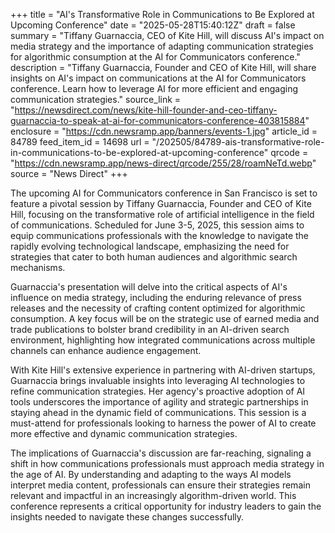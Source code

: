 +++
title = "AI's Transformative Role in Communications to Be Explored at Upcoming Conference"
date = "2025-05-28T15:40:12Z"
draft = false
summary = "Tiffany Guarnaccia, CEO of Kite Hill, will discuss AI's impact on media strategy and the importance of adapting communication strategies for algorithmic consumption at the AI for Communicators conference."
description = "Tiffany Guarnaccia, Founder and CEO of Kite Hill, will share insights on AI's impact on communications at the AI for Communicators conference. Learn how to leverage AI for more efficient and engaging communication strategies."
source_link = "https://newsdirect.com/news/kite-hill-founder-and-ceo-tiffany-guarnaccia-to-speak-at-ai-for-communicators-conference-403815884"
enclosure = "https://cdn.newsramp.app/banners/events-1.jpg"
article_id = 84789
feed_item_id = 14698
url = "/202505/84789-ais-transformative-role-in-communications-to-be-explored-at-upcoming-conference"
qrcode = "https://cdn.newsramp.app/news-direct/qrcode/255/28/roamNeTd.webp"
source = "News Direct"
+++

<p>The upcoming AI for Communicators conference in San Francisco is set to feature a pivotal session by Tiffany Guarnaccia, Founder and CEO of Kite Hill, focusing on the transformative role of artificial intelligence in the field of communications. Scheduled for June 3-5, 2025, this session aims to equip communications professionals with the knowledge to navigate the rapidly evolving technological landscape, emphasizing the need for strategies that cater to both human audiences and algorithmic search mechanisms.</p><p>Guarnaccia's presentation will delve into the critical aspects of AI's influence on media strategy, including the enduring relevance of press releases and the necessity of crafting content optimized for algorithmic consumption. A key focus will be on the strategic use of earned media and trade publications to bolster brand credibility in an AI-driven search environment, highlighting how integrated communications across multiple channels can enhance audience engagement.</p><p>With Kite Hill's extensive experience in partnering with AI-driven startups, Guarnaccia brings invaluable insights into leveraging AI technologies to refine communication strategies. Her agency's proactive adoption of AI tools underscores the importance of agility and strategic partnerships in staying ahead in the dynamic field of communications. This session is a must-attend for professionals looking to harness the power of AI to create more effective and dynamic communication strategies.</p><p>The implications of Guarnaccia's discussion are far-reaching, signaling a shift in how communications professionals must approach media strategy in the age of AI. By understanding and adapting to the ways AI models interpret media content, professionals can ensure their strategies remain relevant and impactful in an increasingly algorithm-driven world. This conference represents a critical opportunity for industry leaders to gain the insights needed to navigate these changes successfully.</p>